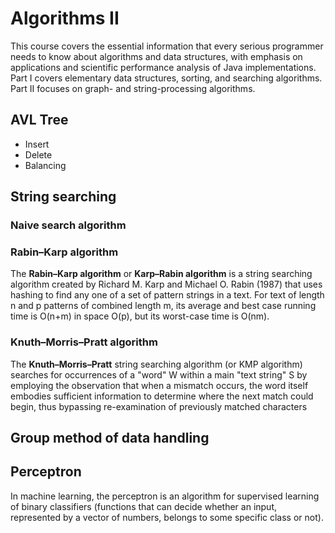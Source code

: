 Algorithms II
=============

This course covers the essential information that every serious programmer needs to know about algorithms and data structures, with emphasis on applications and scientific performance analysis of Java implementations. Part I covers elementary data structures, sorting, and searching algorithms. Part II focuses on graph- and string-processing algorithms.

## AVL Tree

* Insert
* Delete
* Balancing

## String searching

### Naive search algorithm

### Rabin–Karp algorithm

The **Rabin–Karp algorithm** or **Karp–Rabin algorithm** is a string searching algorithm created by Richard M. Karp and Michael O. Rabin (1987) that uses hashing to find any one of a set of pattern strings in a text. For text of length n and p patterns of combined length m, its average and best case running time is O(n+m) in space O(p), but its worst-case time is O(nm).

### Knuth–Morris–Pratt algorithm

The **Knuth–Morris–Pratt** string searching algorithm (or KMP algorithm) searches for occurrences of a "word" W within a main "text string" S by employing the observation that when a mismatch occurs, the word itself embodies sufficient information to determine where the next match could begin, thus bypassing re-examination of previously matched characters

## Group method of data handling

## Perceptron

In machine learning, the perceptron is an algorithm for supervised learning of binary classifiers (functions that can decide whether an input, represented by a vector of numbers, belongs to some specific class or not).